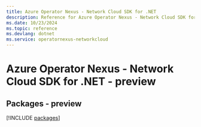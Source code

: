 ```yaml
---
title: Azure Operator Nexus - Network Cloud SDK for .NET
description: Reference for Azure Operator Nexus - Network Cloud SDK for .NET
ms.date: 10/23/2024
ms.topic: reference
ms.devlang: dotnet
ms.service: operatornexus-networkcloud
---
```

# Azure Operator Nexus - Network Cloud SDK for .NET - preview
## Packages - preview
[!INCLUDE [packages](operator-nexus---network-cloud-index.md)]